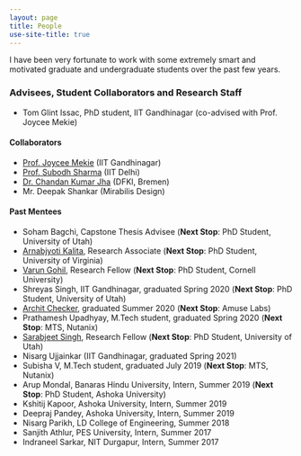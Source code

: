 ```yaml
---
layout: page
title: People
use-site-title: true
---
```


I have been very fortunate to work with some extremely smart and 
motivated graduate and undergraduate students over the past few years.

### Advisees, Student Collaborators and Research Staff

* Tom Glint Issac, PhD student, IIT Gandhinagar (co-advised with Prof. Joycee Mekie)

#### Collaborators
* <a href="http://joycee.people.iitgn.ac.in/">Prof. Joycee Mekie</a> (IIT Gandhinagar)
* <a href="https://subodhvsharma.github.io/">Prof. Subodh Sharma</a> (IIT Delhi)
* <a href="https://chajha.github.io/">Dr. Chandan Kumar Jha</a> (DFKI, Bremen)
* Mr. Deepak Shankar (Mirabilis Design)

#### Past Mentees
* Soham Bagchi, Capstone Thesis Advisee (**Next Stop**: PhD Student, University of Utah)
* <a href="https://www.linkedin.com/in/arnabkalita/">Arnabjyoti Kalita</a>, Research Associate (**Next Stop**: PhD Student, University of Virginia)
* <a href="https://varungohil.github.io">Varun Gohil</a>, Research Fellow (**Next Stop**: PhD Student, Cornell University)
* Shreyas Singh, IIT Gandhinagar, graduated Spring 2020 (**Next Stop**: PhD Student, University of Utah)
* <a href="https://checker5965.github.io">Archit Checker</a>, graduated Summer 2020 (**Next Stop**: Amuse Labs)
* Prathamesh Upadhyay, M.Tech student, graduated Spring 2020 (**Next Stop**: MTS, Nutanix)
* <a href="https://www.cs.utah.edu/~sarab">Sarabjeet Singh</a>, Research Fellow (**Next Stop**: PhD Student, University of Utah)
* Nisarg Ujjainkar (IIT Gandhinagar, graduated Spring 2021)
* Subisha V, M.Tech student, graduated July 2019 (**Next Stop**: MTS, Nutanix)
* Arup Mondal, Banaras Hindu University, Intern, Summer 2019 (**Next Stop**: PhD Student, Ashoka University)
* Kshitij Kapoor, Ashoka University, Intern, Summer 2019
* Deepraj Pandey, Ashoka University, Intern, Summer 2019
* Nisarg Parikh, LD College of Engineering, Summer 2018
* Sanjith Athlur, PES University, Intern, Summer 2017
* Indraneel Sarkar, NIT Durgapur, Intern, Summer 2017
